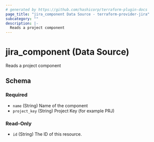 ```yaml
---
# generated by https://github.com/hashicorp/terraform-plugin-docs
page_title: "jira_component Data Source - terraform-provider-jira"
subcategory: ""
description: |-
  Reads a project component
---
```


# jira_component (Data Source)

Reads a project component



<!-- schema generated by tfplugindocs -->
## Schema

### Required

- `name` (String) Name of the component
- `project_key` (String) Project Key (for example PRJ)

### Read-Only

- `id` (String) The ID of this resource.


